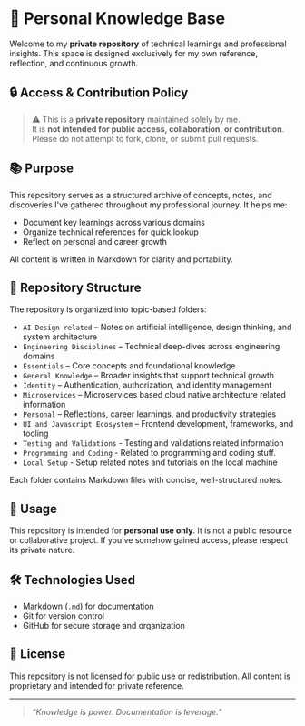 # 🧠 Personal Knowledge Base

Welcome to my **private repository** of technical learnings and professional insights. This space is designed exclusively for my own reference, reflection, and continuous growth.

## 🔒 Access & Contribution Policy

> ⚠️ This is a **private repository** maintained solely by me.  
> It is **not intended for public access, collaboration, or contribution**.  
> Please do not attempt to fork, clone, or submit pull requests.

## 📚 Purpose

This repository serves as a structured archive of concepts, notes, and discoveries I've gathered throughout my professional journey. It helps me:

- Document key learnings across various domains
- Organize technical references for quick lookup
- Reflect on personal and career growth

All content is written in Markdown for clarity and portability.

## 📁 Repository Structure

The repository is organized into topic-based folders:

- `AI Design related` – Notes on artificial intelligence, design thinking, and system architecture
- `Engineering Disciplines` – Technical deep-dives across engineering domains
- `Essentials` – Core concepts and foundational knowledge
- `General Knowledge` – Broader insights that support technical growth
- `Identity` – Authentication, authorization, and identity management
- `Microservices` – Microservices based cloud native architecture related information
- `Personal` – Reflections, career learnings, and productivity strategies
- `UI and Javascript Ecosystem` – Frontend development, frameworks, and tooling
- `Testing and Validations` - Testing and validations related information
- `Programming and Coding` - Related to programming and coding stuff.
- `Local Setup` - Setup related notes and tutorials on the local machine

Each folder contains Markdown files with concise, well-structured notes.

## 🚀 Usage

This repository is intended for **personal use only**. It is not a public resource or collaborative project. If you’ve somehow gained access, please respect its private nature.

## 🛠️ Technologies Used

- Markdown (`.md`) for documentation
- Git for version control
- GitHub for secure storage and organization

## 📌 License

This repository is not licensed for public use or redistribution. All content is proprietary and intended for private reference.

---

> _“Knowledge is power. Documentation is leverage.”_

